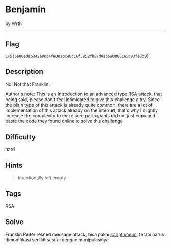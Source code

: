 # Benjamin

by Wrth

---

## Flag

```
LKS{5a86e0ab342e8034fe08abce8c16f5952fb87d0ab6a08881a5c93fe0d9}
```

## Description

No! Not that Franklin!

Author's note: This is an Introduction to an advanced type RSA attack, that being said, please don't feel intimidated to give this challenge a try. Since the plain type of this attack is already quite common, there are a lot of implementation of this attack already on the internet, that's why I slightly increase the complexity to make sure participants did not just copy and paste the code they found online to solve this challenge

## Difficulty
hard

## Hints
> Intentionally left empty

## Tags
RSA

## Solve
Franklin Reiter related message attack, bisa pakai [script umum](https://github.com/ashutosh1206/Crypton/blob/master/RSA-encryption/Attack-Franklin-Reiter/exploit.sage), tetapi harus dimodifikasi sedikit sesuai dengan manipulasinya
